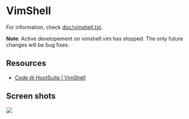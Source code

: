 # VimShell

For information, check [doc/vimshell.txt](doc/vimshell.txt).

**Note**: Active developement on vimshell.vim has stopped. The only future changes will be bug fixes.

## Resources

- [Code @ HootSuite | VimShell](http://code.hootsuite.com/vimshell/)

## Screen shots

![](https://f.cloud.github.com/assets/980000/982716/eb45a994-0817-11e3-806e-ce6e731b86ef.png)
